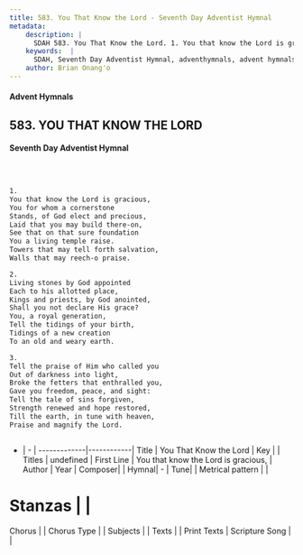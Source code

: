 ```yaml
---
title: 583. You That Know the Lord - Seventh Day Adventist Hymnal
metadata:
    description: |
      SDAH 583. You That Know the Lord. 1. You that know the Lord is gracious, You for whom a cornerstone Stands, of God elect and precious, Laid that you may build there-on, See that on that sure foundation You a living temple raise. Towers that may tell forth salvation, Walls that may reech-o praise.
    keywords:  |
      SDAH, Seventh Day Adventist Hymnal, adventhymnals, advent hymnals, You That Know the Lord, You that know the Lord is gracious, 
    author: Brian Onang'o
---
```


#### Advent Hymnals
## 583. YOU THAT KNOW THE LORD
#### Seventh Day Adventist Hymnal

```txt



1.
You that know the Lord is gracious,
You for whom a cornerstone
Stands, of God elect and precious,
Laid that you may build there-on,
See that on that sure foundation
You a living temple raise.
Towers that may tell forth salvation,
Walls that may reech-o praise.

2.
Living stones by God appointed
Each to his allotted place,
Kings and priests, by God anointed,
Shall you not declare His grace?
You, a royal generation,
Tell the tidings of your birth,
Tidings of a new creation
To an old and weary earth.

3.
Tell the praise of Him who called you
Out of darkness into light,
Broke the fetters that enthralled you,
Gave you freedom, peace, and sight:
Tell the tale of sins forgiven,
Strength renewed and hope restored,
Till the earth, in tune with heaven,
Praise and magnify the Lord.



```

- |   -  |
-------------|------------|
Title | You That Know the Lord |
Key |  |
Titles | undefined |
First Line | You that know the Lord is gracious, |
Author | 
Year | 
Composer|  |
Hymnal|  - |
Tune|  |
Metrical pattern | |
# Stanzas |  |
Chorus |  |
Chorus Type |  |
Subjects |  |
Texts |  |
Print Texts | 
Scripture Song |  |
  
